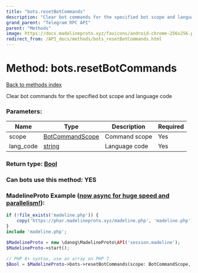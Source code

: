 ```yaml
---
title: "bots.resetBotCommands"
description: "Clear bot commands for the specified bot scope and language code"
grand_parent: "Telegram RPC API"
parent: "Methods"
image: https://docs.madelineproto.xyz/favicons/android-chrome-256x256.png
redirect_from: /API_docs/methods/bots_resetBotCommands.html
---
```

# Method: bots.resetBotCommands
[Back to methods index](index.html)



Clear bot commands for the specified bot scope and language code

### Parameters:

| Name     |    Type       | Description | Required |
|----------|---------------|-------------|----------|
|scope|[BotCommandScope](/API_docs/types/BotCommandScope.html) | Command scope | Yes|
|lang\_code|[string](/API_docs/types/string.html) | Language code | Yes|


### Return type: [Bool](/API_docs/types/Bool.html)

### Can bots use this method: **YES**


### MadelineProto Example ([now async for huge speed and parallelism!](https://docs.madelineproto.xyz/docs/ASYNC.html)):


```php
if (!file_exists('madeline.php')) {
    copy('https://phar.madelineproto.xyz/madeline.php', 'madeline.php');
}
include 'madeline.php';

$MadelineProto = new \danog\MadelineProto\API('session.madeline');
$MadelineProto->start();

// PHP 8+ syntax, use an array on PHP 7.
$Bool = $MadelineProto->bots->resetBotCommands(scope: BotCommandScope, lang_code: 'string', );
```

